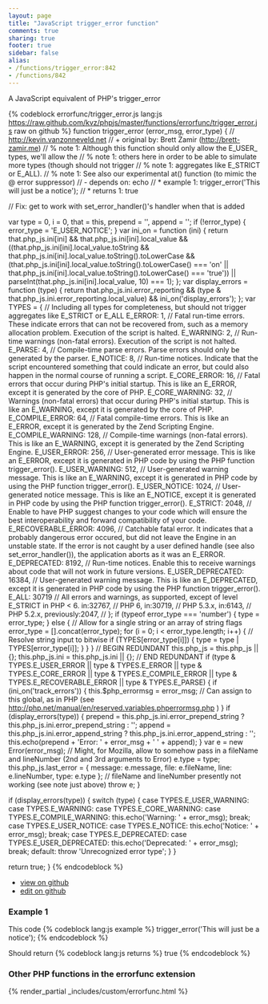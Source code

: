 ```yaml
---
layout: page
title: "JavaScript trigger_error function"
comments: true
sharing: true
footer: true
sidebar: false
alias:
- /functions/trigger_error:842
- /functions/842
---
```

<!-- Generated by Rakefile:build -->
A JavaScript equivalent of PHP's trigger_error

{% codeblock errorfunc/trigger_error.js lang:js https://raw.github.com/kvz/phpjs/master/functions/errorfunc/trigger_error.js raw on github %}
function trigger_error (error_msg, error_type) {
  // http://kevin.vanzonneveld.net
  // +   original by: Brett Zamir (http://brett-zamir.me)
  // %        note 1: Although this function should only allow the E_USER_ types, we'll allow the
  // %        note 1: others here in order to be able to simulate more types (though should not trigger
  // %        note 1: aggregates like E_STRICT or E_ALL).
  // %        note 1: See also our experimental at() function (to mimic the @ error suppressor)
  // -    depends on: echo
  // *     example 1: trigger_error('This will just be a notice');
  // *     returns 1: true

  // Fix: get to work with set_error_handler()'s handler when that is added

  var type = 0,
    i = 0,
    that = this,
    prepend = '',
    append = '';
  if (!error_type) {
    error_type = 'E_USER_NOTICE';
  }
  var ini_on = function (ini) {
    return that.php_js.ini[ini] && that.php_js.ini[ini].local_value && ((that.php_js.ini[ini].local_value.toString && that.php_js.ini[ini].local_value.toString().toLowerCase && (that.php_js.ini[ini].local_value.toString().toLowerCase() === 'on' || that.php_js.ini[ini].local_value.toString().toLowerCase() === 'true')) || parseInt(that.php_js.ini[ini].local_value, 10) === 1);
  };
  var display_errors = function (type) {
    return that.php_js.ini.error_reporting && (type & that.php_js.ini.error_reporting.local_value) && ini_on('display_errors');
  };
  var TYPES = { // Including all types for completeness, but should not trigger aggregates like E_STRICT or E_ALL
    E_ERROR: 1,
    // Fatal run-time errors. These indicate errors that can not be recovered from, such as a memory allocation problem. Execution of the script is halted.
    E_WARNING: 2,
    // Run-time warnings (non-fatal errors). Execution of the script is not halted.
    E_PARSE: 4,
    // Compile-time parse errors. Parse errors should only be generated by the parser.
    E_NOTICE: 8,
    // Run-time notices. Indicate that the script encountered something that could indicate an error, but could also happen in the normal course of running a script.
    E_CORE_ERROR: 16,
    // Fatal errors that occur during PHP's initial startup. This is like an E_ERROR, except it is generated by the core of PHP.
    E_CORE_WARNING: 32,
    // Warnings (non-fatal errors) that occur during PHP's initial startup. This is like an E_WARNING, except it is generated by the core of PHP.
    E_COMPILE_ERROR: 64,
    // Fatal compile-time errors. This is like an E_ERROR, except it is generated by the Zend Scripting Engine.
    E_COMPILE_WARNING: 128,
    // Compile-time warnings (non-fatal errors). This is like an E_WARNING, except it is generated by the Zend Scripting Engine.
    E_USER_ERROR: 256,
    // User-generated error message. This is like an E_ERROR, except it is generated in PHP code by using the PHP function trigger_error().
    E_USER_WARNING: 512,
    // User-generated warning message. This is like an E_WARNING, except it is generated in PHP code by using the PHP function trigger_error().
    E_USER_NOTICE: 1024,
    // User-generated notice message. This is like an E_NOTICE, except it is generated in PHP code by using the PHP function trigger_error().
    E_STRICT: 2048,
    // Enable to have PHP suggest changes to your code which will ensure the best interoperability and forward compatibility of your code.
    E_RECOVERABLE_ERROR: 4096,
    // Catchable fatal error. It indicates that a probably dangerous error occured, but did not leave the Engine in an unstable state. If the error is not caught by a user defined handle (see also set_error_handler()), the application aborts as it was an E_ERROR.
    E_DEPRECATED: 8192,
    // Run-time notices. Enable this to receive warnings about code that will not work in future versions.
    E_USER_DEPRECATED: 16384,
    // User-generated warning message. This is like an E_DEPRECATED, except it is generated in PHP code by using the PHP function trigger_error().
    E_ALL: 30719 // All errors and warnings, as supported, except of level E_STRICT in PHP < 6.     in:32767, // PHP 6, in:30719, // PHP 5.3.x, in:6143, // PHP 5.2.x, previously:2047, //
  };
  if (typeof error_type === 'number') {
    type = error_type;
  } else { // Allow for a single string or an array of string flags
    error_type = [].concat(error_type);
    for (i = 0; i < error_type.length; i++) {
      // Resolve string input to bitwise
      if (TYPES[error_type[i]]) {
        type = type | TYPES[error_type[i]];
      }
    }
  }
  // BEGIN REDUNDANT
  this.php_js = this.php_js || {};
  this.php_js.ini = this.php_js.ini || {};
  // END REDUNDANT
  if (type & TYPES.E_USER_ERROR || type & TYPES.E_ERROR || type & TYPES.E_CORE_ERROR || type & TYPES.E_COMPILE_ERROR || type & TYPES.E_RECOVERABLE_ERROR || type & TYPES.E_PARSE) {
    if (ini_on('track_errors')) {
      this.$php_errormsg = error_msg; // Can assign to this global, as in PHP (see http://php.net/manual/en/reserved.variables.phperrormsg.php )
    }
    if (display_errors(type)) {
      prepend = this.php_js.ini.error_prepend_string ? this.php_js.ini.error_prepend_string : '';
      append = this.php_js.ini.error_append_string ? this.php_js.ini.error_append_string : '';
      this.echo(prepend + 'Error: ' + error_msg + ' ' + append);
    }
    var e = new Error(error_msg); // Might, for Mozilla, allow to somehow pass in a fileName and lineNumber (2nd and 3rd arguments to Error)
    e.type = type;
    this.php_js.last_error = {
      message: e.message,
      file: e.fileName,
      line: e.lineNumber,
      type: e.type
    }; // fileName and lineNumber presently not working (see note just above)
    throw e;
  }

  if (display_errors(type)) {
    switch (type) {
    case TYPES.E_USER_WARNING:
    case TYPES.E_WARNING:
    case TYPES.E_CORE_WARNING:
    case TYPES.E_COMPILE_WARNING:
      this.echo('Warning: ' + error_msg);
      break;
    case TYPES.E_USER_NOTICE:
    case TYPES.E_NOTICE:
      this.echo('Notice: ' + error_msg);
      break;
    case TYPES.E_DEPRECATED:
    case TYPES.E_USER_DEPRECATED:
      this.echo('Deprecated: ' + error_msg);
      break;
    default:
      throw 'Unrecognized error type';
    }
  }

  return true;
}
{% endcodeblock %}

 - [view on github](https://github.com/kvz/phpjs/blob/master/functions/errorfunc/trigger_error.js)
 - [edit on github](https://github.com/kvz/phpjs/edit/master/functions/errorfunc/trigger_error.js)

### Example 1
This code
{% codeblock lang:js example %}
trigger_error('This will just be a notice');
{% endcodeblock %}

Should return
{% codeblock lang:js returns %}
true
{% endcodeblock %}


### Other PHP functions in the errorfunc extension
{% render_partial _includes/custom/errorfunc.html %}
